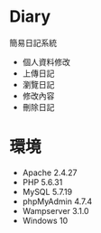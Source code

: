 # Diary
簡易日記系統<br/>
* 個人資料修改
* 上傳日記
* 瀏覽日記
* 修改內容
* 刪除日記


# 環境
* Apache 2.4.27
* PHP 5.6.31
* MySQL 5.7.19
* phpMyAdmin 4.7.4
* Wampserver 3.1.0
* Windows 10
